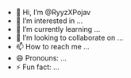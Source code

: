 - 👋 Hi, I’m @RyyzXPojav
- 👀 I’m interested in ...
- 🌱 I’m currently learning ...
- 💞️ I’m looking to collaborate on ...
- 📫 How to reach me ...
- 😄 Pronouns: ...
- ⚡ Fun fact: ...

<!---
RyyzXPojav/RyyzXPojav is a ✨ special ✨ repository because its `README.md` (this file) appears on your GitHub profile.
You can click the Preview link to take a look at your changes.
--->
